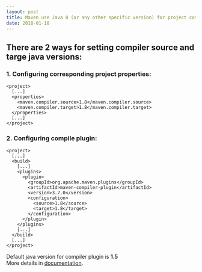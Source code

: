 ```yaml
---
layout: post
title: Maven use Java 8 (or any other specific version) for project compilation and execution
date: 2018-01-10
---
```


## There are 2 ways for setting compiler source and targe java versions:

### 1. Configuring corresponding project properties:

```
<project>
  [...]
  <properties>
    <maven.compiler.source>1.8</maven.compiler.source>
    <maven.compiler.target>1.8</maven.compiler.target>
  </properties>
  [...]
</project>
```

### 2. Configuring **compile** plugin:

```
<project>
  [...]
  <build>
    [...]
    <plugins>
      <plugin>
        <groupId>org.apache.maven.plugins</groupId>
        <artifactId>maven-compiler-plugin</artifactId>
        <version>3.7.0</version>
        <configuration>
          <source>1.8</source>
          <target>1.8</target>
        </configuration>
      </plugin>
    </plugins>
    [...]
  </build>
  [...]
</project>
```

Default java version for compiler plugin is **1.5**  
More details in [documentation](https://maven.apache.org/plugins/maven-compiler-plugin/compile-mojo.html#source).